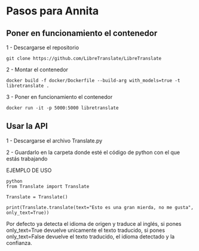 # Pasos para Annita

## Poner en funcionamiento el contenedor

1 - Descargarse el repositorio
```
git clone https://github.com/LibreTranslate/LibreTranslate
```
2 - Montar el contenedor
```
docker build -f docker/Dockerfile --build-arg with_models=true -t libretranslate .
```
3 - Poner en funcionamiento el contenedor
```
docker run -it -p 5000:5000 libretranslate
```
## Usar la API

1 - Descargarse el archivo Translate.py

2 - Guardarlo en la carpeta donde esté el código de python con el que estás trabajando

EJEMPLO DE USO
```
python
from Translate import Translate

Translate = Translate()

print(Translate.translate(text="Esto es una gran mierda, no me gusta", only_text=True))
```

Por defecto ya detecta el idioma de origen y traduce al inglés, si pones only_text=True devuelve unicamente el texto traducido, si pones only_text=False devuelve el texto traducido, el idioma detectado y la confianza.




